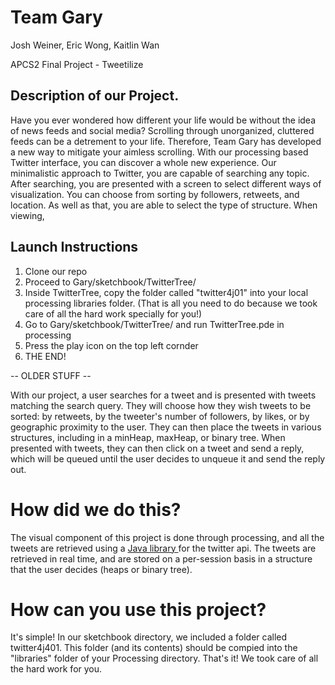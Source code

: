 # Team Gary
Josh Weiner, Eric Wong, Kaitlin Wan

APCS2 Final Project - Tweetilize

## Description of our Project.
Have you ever wondered how different your life would be without the idea of news feeds and social media? Scrolling through unorganized, cluttered feeds can be a detrement to your life. Therefore, Team Gary has developed a new way to mitigate your aimless scrolling. With our processing based Twitter interface, you can discover a whole new experience. Our minimalistic approach to Twitter, you are capable of searching any topic. After searching, you are presented with a screen to select different ways of visualization. You can choose from sorting by followers, retweets, and location. As well as that, you are able to select the type of structure. When viewing, 

## Launch Instructions
1. Clone our repo
2. Proceed to Gary/sketchbook/TwitterTree/
3. Inside TwitterTree, copy the folder called "twitter4j01" into your local processing libraries folder. (That is all you need to do because we took care of all the hard work specially for you!)
4. Go to Gary/sketchbook/TwitterTree/ and run TwitterTree.pde in processing
5. Press the play icon on the top left cornder
4. THE END!




-- OLDER STUFF --
<p> With our project, a user searches for a tweet and is presented with tweets matching the search query. They will choose how they wish tweets to be sorted: by retweets, by the tweeter's number of followers, by likes, or by geographic proximity to the user. They can then place the tweets in various structures, including in a minHeap, maxHeap, or binary tree. When presented with tweets, they can then click on a tweet and send a reply, which will be queued until the user decides to unqueue it and send the reply out. </p>

<h1> How did we do this?</h1>
<p> The visual component of this project is done through processing, and all the tweets are retrieved using a <a href = "http://twitter4j.org/en/index.html"> Java library </a> for the twitter api. The tweets are retrieved in real time, and are stored on a per-session basis in a structure that the user decides (heaps or binary tree). </p>

<h1> How can you use this project?</h1>
<p>It's simple! In our sketchbook directory, we included a folder called twitter4j401. This folder (and its contents) should be compied into the "libraries" folder of your Processing directory. That's it! We took care of all the hard work for you.<p>
